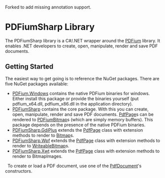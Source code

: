 Forked to add missing annotation support.

# PDFiumSharp Library

The PDFiumSharp library is a C#/.NET wrapper around the <a href="https://pdfium.googlesource.com/pdfium/">PDFium</a> library. It enables .NET developers to create, open, manipulate, render and save PDF documents.



## Getting Started

The easiest way to get going is to reference the NuGet packages. There are five NuGet packages available:
&nbsp;<ul><li><a href="https://www.nuget.org/packages/PDFium.Windows/">PDFium.Windows</a> contains the native PDFium binaries for windows. Either install this package or provide the binaries yourself (put pdfium_x64.dll, pdfium_x86.dll in the application directory).</li><li><a href="https://www.nuget.org/packages/PDFiumSharp/">PDFiumSharp</a> contains the core package. With this you can create, open, manipulate, render and save PDF documents. <a href="../../wiki/T_PDFiumSharp_PdfPage">PdfPage</a>s can be rendered to <a href="../../wiki/T_PDFiumSharp_PDFiumBitmap">PDFiumBitmap</a>s (which are simply memory buffers). This package depends on the presence of the native PDFium binaries.</li><li><a href="https://www.nuget.org/packages/PDFiumSharp.GdiPlus/">PDFiumSharp.GdiPlus</a> extends the <a href="../../wiki/T_PDFiumSharp_PdfPage">PdfPage</a> class with extension methods to render to <a href="http://msdn2.microsoft.com/en-us/library/4e7y164x" target="_blank">Bitmap</a>s.</li><li><a href="https://www.nuget.org/packages/PDFiumSharp.Wpf/">PDFiumSharp.Wpf</a> extends the <a href="../../wiki/T_PDFiumSharp_PdfPage">PdfPage</a> class with extension methods to render to <a href="http://msdn2.microsoft.com/en-us/library/aa347331" target="_blank">WriteableBitmap</a>s.</li><li><a href="https://www.nuget.org/packages/PDFiumSharp.Xwt/">PDFiumSharp.Xwt</a> extends the <a href="../../wiki/T_PDFiumSharp_PdfPage">PdfPage</a> class with extension methods to render to BitmapImages.</li></ul>&nbsp;
To create or load a PDF document, use one of the <a href="../../wiki/T_PDFiumSharp_PdfDocument">PdfDocument</a>'s constructors.
